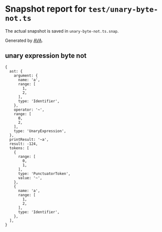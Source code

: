 # Snapshot report for `test/unary-byte-not.ts`

The actual snapshot is saved in `unary-byte-not.ts.snap`.

Generated by [AVA](https://avajs.dev).

## unary expression byte not

    {
      ast: {
        argument: {
          name: 'a',
          range: [
            1,
            2,
          ],
          type: 'Identifier',
        },
        operator: '~',
        range: [
          0,
          2,
        ],
        type: 'UnaryExpression',
      },
      printResult: '~a',
      result: -124,
      tokens: [
        {
          range: [
            0,
            1,
          ],
          type: 'PunctuatorToken',
          value: '~',
        },
        {
          name: 'a',
          range: [
            1,
            2,
          ],
          type: 'Identifier',
        },
      ],
    }
